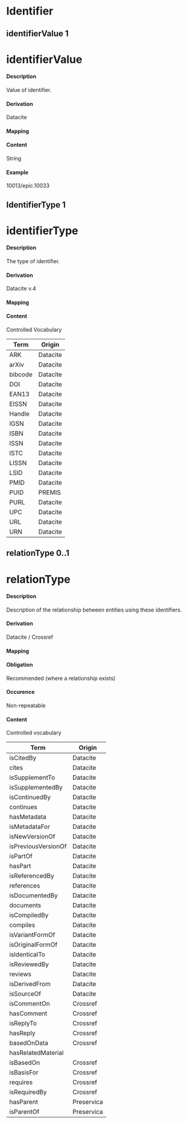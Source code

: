 # Identifier




## identifierValue 1 
# identifierValue

#### Description
Value of identifier.

#### Derivation
Datacite

#### Mapping

#### Content
String

#### Example
10013/epic.10033

## IdentifierType 1 
# identifierType

#### Description
The type of identifier.

#### Derivation
Datacite v.4

#### Mapping

#### Content

Controlled Vocabulary

Term|Origin
----|------
ARK|Datacite
arXiv|Datacite
bibcode|Datacite
DOI|Datacite
EAN13|Datacite
EISSN|Datacite
Handle|Datacite
IGSN|Datacite
ISBN|Datacite
ISSN|Datacite
ISTC|Datacite
LISSN|Datacite
LSID|Datacite
PMID|Datacite
PUID|PREMIS
PURL|Datacite
UPC|Datacite
URL|Datacite
URN|Datacite

## relationType 0..1 
# relationType

#### Description
Description of the relationship between entities using these identifiers.

#### Derivation
Datacite / Crossref

#### Mapping

#### Obligation	
Recommended (where a relationship exists)

#### Occurence	
Non-repeatable

#### Content
Controlled vocabulary

Term|Origin
----|------
isCitedBy|Datacite
cites|Datacite
isSupplementTo|Datacite
isSupplementedBy|Datacite
isContinuedBy|Datacite
continues|Datacite
hasMetadata|Datacite
isMetadataFor|Datacite
isNewVersionOf|Datacite
isPreviousVersionOf|Datacite
isPartOf|Datacite
hasPart|Datacite
isReferencedBy|Datacite
references|Datacite
isDocumentedBy|Datacite
documents|Datacite
isCompiledBy|Datacite
compiles|Datacite
isVariantFormOf|Datacite
isOriginalFormOf|Datacite
isIdenticalTo|Datacite
isReviewedBy|Datacite
reviews|Datacite
isDerivedFrom|Datacite
isSourceOf|Datacite
isCommentOn|Crossref
hasComment|Crossref
isReplyTo|Crossref
hasReply|Crossref
basedOnData|Crossref
hasRelatedMaterial||Crossref
isBasedOn|Crossref
isBasisFor|Crossref
requires|Crossref
isRequiredBy|Crossref
hasParent|Preservica
isParentOf|Preservica



